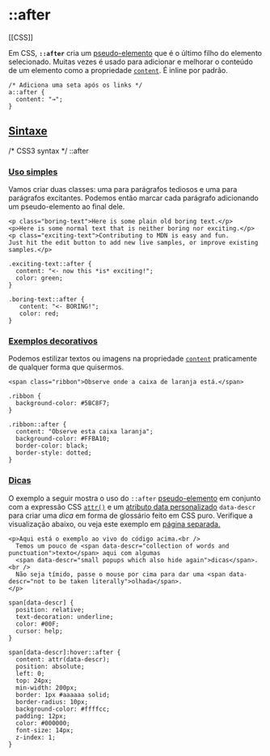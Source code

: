 # ::after 
[[CSS]]

Em CSS, **`::after`** cria um [pseudo-elemento](https://developer.mozilla.org/pt-BR/docs/Web/CSS/Pseudo-elements) que é o último filho do elemento selecionado. Muitas vezes é usado para adicionar e melhorar o conteúdo de um elemento como a propriedade [`content`](https://developer.mozilla.org/pt-BR/docs/Web/CSS/content). É inline por padrão.

```
/* Adiciona uma seta após os links */
a::after {
  content: "→";
}
```

## [Sintaxe](https://developer.mozilla.org/pt-BR/docs/Web/CSS/::after#sintaxe "Permalink to Sintaxe")

/* CSS3 syntax */
::after

### [Uso simples](https://developer.mozilla.org/pt-BR/docs/Web/CSS/::after#uso_simples "Permalink to Uso simples")

Vamos criar duas classes: uma para parágrafos tediosos e uma para parágrafos excitantes. Podemos então marcar cada parágrafo adicionando um pseudo-elemento ao final dele.

```
<p class="boring-text">Here is some plain old boring text.</p>
<p>Here is some normal text that is neither boring nor exciting.</p>
<p class="exciting-text">Contributing to MDN is easy and fun.
Just hit the edit button to add new live samples, or improve existing samples.</p>
```

```
.exciting-text::after {
  content: "<- now this *is* exciting!";
  color: green;
}

.boring-text::after {
   content: "<- BORING!";
   color: red;
}
```

### [Exemplos decorativos](https://developer.mozilla.org/pt-BR/docs/Web/CSS/::after#exemplos_decorativos "Permalink to Exemplos decorativos")

Podemos estilizar textos ou imagens na propriedade [`content`](https://developer.mozilla.org/pt-BR/docs/Web/CSS/content) praticamente de qualquer forma que quisermos.

```
<span class="ribbon">Observe onde a caixa de laranja está.</span>
```

```
.ribbon {
  background-color: #5BC8F7;
}

.ribbon::after {
  content: "Observe esta caixa laranja";
  background-color: #FFBA10;
  border-color: black;
  border-style: dotted;
}
```

### [Dicas](https://developer.mozilla.org/pt-BR/docs/Web/CSS/::after#dicas "Permalink to Dicas")

O exemplo a seguir mostra o uso do `::after` [pseudo-elemento](https://developer.mozilla.org/pt-BR/docs/Web/CSS/Pseudo-elements) em conjunto com a expressão CSS [`attr()`](https://developer.mozilla.org/pt-BR/docs/Web/CSS/attr) e um [atributo data personalizado](https://developer.mozilla.org/pt-BR/docs/Web/HTML/Global_attributes#attr-dataset) `data-descr` para criar uma _dica_ em forma de glossário feito em CSS puro. Verifique a visualização abaixo, ou veja este exemplo em [página separada.](https://developer.mozilla.org/files/4591/css-only_tooltips.html)

```
<p>Aqui está o exemplo ao vivo do código acima.<br />
  Temos um pouco de <span data-descr="collection of words and punctuation">texto</span> aqui com algumas
  <span data-descr="small popups which also hide again">dicas</span>.<br />
  Não seja tímido, passe o mouse por cima para dar uma <span data-descr="not to be taken literally">olhada</span>.
</p>
```

```
span[data-descr] {
  position: relative;
  text-decoration: underline;
  color: #00F;
  cursor: help;
}

span[data-descr]:hover::after {
  content: attr(data-descr);
  position: absolute;
  left: 0;
  top: 24px;
  min-width: 200px;
  border: 1px #aaaaaa solid;
  border-radius: 10px;
  background-color: #ffffcc;
  padding: 12px;
  color: #000000;
  font-size: 14px;
  z-index: 1;
}
```